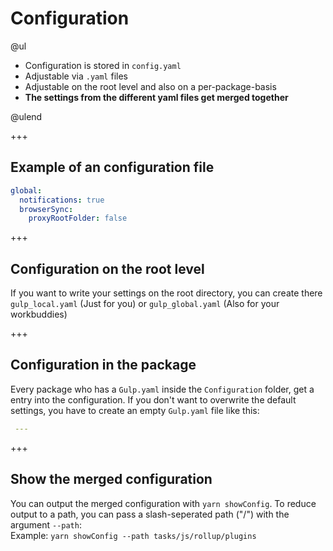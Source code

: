 # Configuration

@ul

*   Configuration is stored in `config.yaml`
*   Adjustable via `.yaml` files
*   Adjustable on the root level and also on a per-package-basis
*   **The settings from the different yaml files get merged together**

@ulend

+++

## Example of an configuration file

```yaml
global:
  notifications: true
  browserSync:
    proxyRootFolder: false
```

+++

## Configuration on the root level

If you want to write your settings on the root directory, you can create
there `gulp_local.yaml` (Just for you) or `gulp_global.yaml` (Also for your workbuddies)

+++

## Configuration in the package

Every package who has a `Gulp.yaml` inside the `Configuration` folder, get
a entry into the configuration. If you don't want to overwrite the default settings,
you have to create an empty `Gulp.yaml` file like this:

```yaml
 ---
```

+++

## Show the merged configuration

You can output the merged configuration with `yarn showConfig`. To reduce output
to a path, you can pass a slash-seperated path ("/") with the argument `--path`:  
Example: `yarn showConfig --path tasks/js/rollup/plugins`

